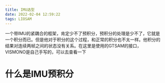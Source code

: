 ```yaml
---
title: IMU选型
date: 2022-02-04 12:59:22
tags: LIOSAM
---
```


一个带IMU的紧耦合的框架，肯定少不了预积分，预积分的处理是少不了，它就是一个积分而已。但是他对于积分的这个过程，和正常的积分也不太一样。他积分的结果对连续两帧之间的状态没有关系。在这里是使用的GTSAM的接口，VISMONO是自己手写的，可以去查看一下



# 什么是IMU预积分

